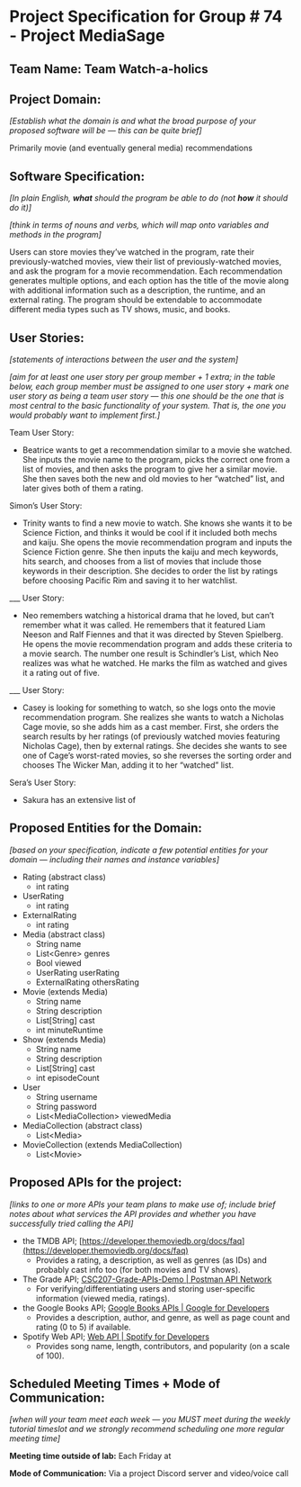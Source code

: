 # Project Specification for Group # 74 - Project MediaSage


## Team Name: Team Watch-a-holics


## Project Domain:

*[Establish what the domain is and what the broad purpose of your proposed software will be — this can be quite brief]*

Primarily movie (and eventually general media) recommendations


## Software Specification:

*[In plain English, **what** should the program be able to do (not **how** it should do it)]*

*[think in terms of nouns and verbs, which will map onto variables and methods in the program]*

Users can store movies they’ve watched in the program, rate their previously-watched movies, view their list of previously-watched movies, and ask the program for a movie recommendation. Each recommendation generates multiple options, and each option has the title of the movie along with additional information such as a description, the runtime, and an external rating. The program should be extendable to accommodate different media types such as TV shows, music, and books.


## User Stories: 

*[statements of interactions between the user and the system]*

*[aim for at least one user story per group member + 1 extra; in the table below, each group member must be assigned to one user story + mark one user story as being a team user story — this one should be the one that is most central to the basic functionality of your system. That is, the one you would probably want to implement first.]*

Team User Story:



* Beatrice wants to get a recommendation similar to a movie she watched. She inputs the movie name to the program, picks the correct one from a list of movies, and then asks the program to give her a similar movie. She then saves both the new and old movies to her “watched” list, and later gives both of them a rating.

Simon’s User Story:



* Trinity wants to find a new movie to watch. She knows she wants it to be Science Fiction, and thinks it would be cool if it included both mechs and kaiju. She opens the movie recommendation program and inputs the Science Fiction genre. She then inputs the kaiju and mech keywords, hits search, and chooses from a list of movies that include those keywords in their description. She decides to order the list by ratings before choosing Pacific Rim and saving it to her watchlist.

___ User Story:



* Neo remembers watching a historical drama that he loved, but can’t remember what it was called. He remembers that it featured Liam Neeson and Ralf Fiennes and that it was directed by Steven Spielberg. He opens the movie recommendation program and adds these criteria to a movie search. The number one result is Schindler’s List, which Neo realizes was what he watched. He marks the film as watched and gives it a rating out of five.

___ User Story:



* Casey is looking for something to watch, so she logs onto the movie recommendation program. She realizes she wants to watch a Nicholas Cage movie, so she adds him as a cast member. First, she orders the search results by her ratings (of previously watched movies featuring Nicholas Cage), then by external ratings. She decides she wants to see one of Cage’s worst-rated movies, so she reverses the sorting order and chooses The Wicker Man, adding it to her “watched” list.

Sera’s User Story:



* Sakura has an extensive list of 


## Proposed Entities for the Domain:

*[based on your specification, indicate a few potential entities for your domain — including their names and instance variables]*



* Rating (abstract class)
    * int rating
* UserRating
    * int rating
* ExternalRating
    * int rating
* Media (abstract class)
    * String name
    * List&lt;Genre> genres
    * Bool viewed
    * UserRating userRating
    * ExternalRating othersRating
* Movie (extends Media)
    * String name
    * String description
    * List[String] cast
    * int minuteRuntime
* Show (extends Media)
    * String name
    * String description
    * List[String] cast
    * int episodeCount
* User
    * String username
    * String password
    * List&lt;MediaCollection> viewedMedia
* MediaCollection (abstract class)
    * List&lt;Media>
* MovieCollection (extends MediaCollection)
    * List&lt;Movie>


## Proposed APIs for the project:

*[links to one or more APIs your team plans to make use of; include brief notes about what services the API provides and whether you have successfully tried calling the API]*



* the TMDB API; [https://developer.themoviedb.org/docs/faq](https://developer.themoviedb.org/docs/faq) 
    * Provides a rating, a description, as well as genres (as IDs) and probably cast info too (for both movies and TV shows).
* The Grade API; [CSC207-Grade-APIs-Demo | Postman API Network](https://www.postman.com/cloudy-astronaut-813156/csc207-grade-apis-demo/overview)
    * For verifying/differentiating users and storing user-specific information (viewed media, ratings).
* the Google Books API; [Google Books APIs  |  Google for Developers](https://developers.google.com/books)
    * Provides a description, author, and genre, as well as page count and rating (0 to 5) if available.
* Spotify Web API; [Web API | Spotify for Developers](https://developer.spotify.com/documentation/web-api)
    * Provides song name, length, contributors, and popularity (on a scale of 100).


## Scheduled Meeting Times + Mode of Communication:

*[when will your team meet each week — you MUST meet during the weekly tutorial timeslot and we strongly recommend scheduling one more regular meeting time]*

**Meeting time outside of lab:** Each Friday at 

**Mode of Communication:** Via a project Discord server and video/voice call
